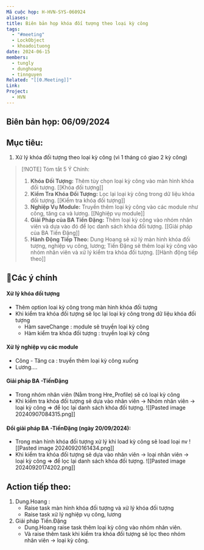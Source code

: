 ```yaml
---
Mã cuộc họp: H-HVN-SYS-060924
aliases: 
title: Biên bản họp khóa đối tượng theo loại kỳ công
tags:
  - "#meeting"
  - LockObject
  - khoadoituong
date: 2024-06-15
members:
  - tungly
  - dunghoang
  - tinnguyen
Related: "[[0.Meeting]]"
Link: 
Project:
  - HVN
---
```


## Biên bản họp: 06/09/2024

## Mục tiêu:
1. Xử lý khóa đối tượng theo loại kỳ công (vì 1 tháng có giao 2 kỳ công)


> [!NOTE] Tóm tắt 5 Ý Chính:
> 
> 1. **Khóa Đối Tượng:** Thêm tùy chọn loại kỳ công vào màn hình khóa đối tượng. [[Khóa đối tượng]]
> 2. **Kiểm Tra Khóa Đối Tượng:** Lọc lại loại kỳ công trong dữ liệu khóa đối tượng. [[Kiểm tra khóa đối tượng]]
> 3. **Nghiệp Vụ Module:** Truyền thêm loại kỳ công vào các module như công, tăng ca và lương. [[Nghiệp vụ module]]
> 4. **Giải Pháp của BA Tiến Đặng:** Thêm loại kỳ công vào nhóm nhân viên và dựa vào đó để lọc danh sách khóa đối tượng. [[Giải pháp của BA Tiến Đặng]]
> 5. **Hành Động Tiếp Theo:** Dung Hoang sẽ xử lý màn hình khóa đối tượng, nghiệp vụ công, lương; Tiến Đặng sẽ thêm loại kỳ công vào nhóm nhân viên và xử lý kiểm tra khóa đối tượng. [[Hành động tiếp theo]]
> 




## 📝Các ý chính
#### Xử lý khóa đối tượng
- Thêm option loai kỳ công trong màn hình khóa đối tượng
- Khi kiểm tra khóa đối tượng sẽ lọc lại loại kỳ công trong dữ liệu khóa đối tượng
	- Hàm saveChange : module sẽ truyền loại kỳ công
	- Hàm kiểm tra khóa đối tượng : truyền loại kỳ công
#### Xử lý nghiệp vụ các module
- Công - Tăng ca : truyền thêm loại kỳ công xuống
- Lương....

#### Giải pháp BA -TiếnĐặng
- Trong nhóm nhân viên (Nằm trong Hre_Profile) sẽ có loại kỳ công
- Khi kiểm tra khóa đối tượng sẽ dựa vào nhân viên -> Nhóm nhân viên -> loại kỳ công => để lọc lại danh sách khóa đối tượng.
![[Pasted image 20240907084315.png]]

#### Đổi giải pháp BA -TiếnĐặng (ngày 20/09/2024): 
- Trong màn hình khóa đối tượng xử lý khi load kỳ công sẽ load loại nv
![[Pasted image 20240920161434.png]]
- Khi kiểm tra khóa đối tượng sẽ dựa vào nhân viên -> loại nhân viên -> loại kỳ công => để lọc lại danh sách khóa đối tượng.
![[Pasted image 20240920174202.png]]


## Action tiếp theo:
 1. Dung.Hoang :  
	 - Raise task màn hình khóa đối tượng và xử lý khóa đối tượng
	 - Raise task xử lý nghiệp vụ công, lương
 2. Giải pháp Tiến.Đặng
	 - Dung.Hoang raise task thêm loại kỳ công vào nhóm nhân viên.
	 - Và raise thêm task khi kiểm tra khóa đối tượng sẽ lọc theo nhóm nhân viên -> loại kỳ công.



